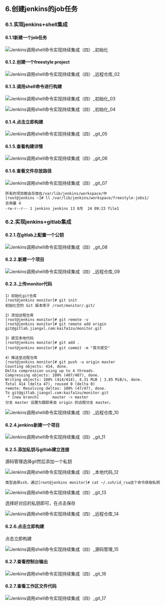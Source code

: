 ## 6.创建jenkins的job任务

### 6.1.实现jenkins+shell集成

#### 6.1.1新建一个job任务

![Jenkins调用shell命令实现持续集成（四）_初始化](https://s2.51cto.com/images/blog/202111/18144807_6195f727a610916076.png?x-oss-process=image/watermark,size_16,text_QDUxQ1RP5Y2a5a6i,color_FFFFFF,t_30,g_se,x_10,y_10,shadow_20,type_ZmFuZ3poZW5naGVpdGk=)

#### 6.1.2.创建一个freestyle project

![Jenkins调用shell命令实现持续集成（四）_远程仓库_02](https://s2.51cto.com/images/blog/202111/18144807_6195f727e2c599242.png?x-oss-process=image/watermark,size_16,text_QDUxQ1RP5Y2a5a6i,color_FFFFFF,t_30,g_se,x_10,y_10,shadow_20,type_ZmFuZ3poZW5naGVpdGk=)

#### 6.1.3.调用shell命令进行构建

![Jenkins调用shell命令实现持续集成（四）_初始化_03](https://s2.51cto.com/images/blog/202111/18144808_6195f7281db8823923.png?x-oss-process=image/watermark,size_16,text_QDUxQ1RP5Y2a5a6i,color_FFFFFF,t_30,g_se,x_10,y_10,shadow_20,type_ZmFuZ3poZW5naGVpdGk=)

![Jenkins调用shell命令实现持续集成（四）_初始化_04](https://s2.51cto.com/images/blog/202111/18144808_6195f7284bdf343314.png?x-oss-process=image/watermark,size_16,text_QDUxQ1RP5Y2a5a6i,color_FFFFFF,t_30,g_se,x_10,y_10,shadow_20,type_ZmFuZ3poZW5naGVpdGk=)

#### 6.1.4.点击立即构建

![Jenkins调用shell命令实现持续集成（四）_git_05](https://s2.51cto.com/images/blog/202111/18144808_6195f7288e12e55460.png?x-oss-process=image/watermark,size_16,text_QDUxQ1RP5Y2a5a6i,color_FFFFFF,t_30,g_se,x_10,y_10,shadow_20,type_ZmFuZ3poZW5naGVpdGk=)

#### 6.1.5.查看构建详情

![Jenkins调用shell命令实现持续集成（四）_git_06](https://s2.51cto.com/images/blog/202111/18144808_6195f728d1c6997997.png?x-oss-process=image/watermark,size_16,text_QDUxQ1RP5Y2a5a6i,color_FFFFFF,t_30,g_se,x_10,y_10,shadow_20,type_ZmFuZ3poZW5naGVpdGk=)

#### 6.1.6.查看文件存放路径

![Jenkins调用shell命令实现持续集成（四）_git_07](https://s2.51cto.com/images/blog/202111/18144809_6195f729129ee35321.png?x-oss-process=image/watermark,size_16,text_QDUxQ1RP5Y2a5a6i,color_FFFFFF,t_30,g_se,x_10,y_10,shadow_20,type_ZmFuZ3poZW5naGVpdGk=)

```
所有的项目都会存放在/var/lib/jenkins/workspace/中
[root@jenkins ~]# ll /var/lib/jenkins/workspace/freestyle-jobs1/
总用量 4
-rw-r--r-- 1 jenkins jenkins 13 8月  24 09:23 file1
```

### 6.2.实现jenkins+gitlab集成

#### 6.2.1.在gitlab上配置一个公钥

![Jenkins调用shell命令实现持续集成（四）_git_08](https://s2.51cto.com/images/blog/202111/18144809_6195f729560285757.png?x-oss-process=image/watermark,size_16,text_QDUxQ1RP5Y2a5a6i,color_FFFFFF,t_30,g_se,x_10,y_10,shadow_20,type_ZmFuZ3poZW5naGVpdGk=)

#### 6.2.2.新建一个项目

![Jenkins调用shell命令实现持续集成（四）_远程仓库_09](https://s2.51cto.com/images/blog/202111/18144809_6195f72973b9649827.png?x-oss-process=image/watermark,size_16,text_QDUxQ1RP5Y2a5a6i,color_FFFFFF,t_30,g_se,x_10,y_10,shadow_20,type_ZmFuZ3poZW5naGVpdGk=)

#### 6.2.3.上传monitor代码

```
1）初始化git仓库
[root@jenkins monitor]# git init
初始化空的 Git 版本库于 /root/monitor/.git/

2）添加远程仓库
[root@jenkins monitor]# git remote -v
[root@jenkins monitor]# git remote add origin git@gitlab.jiangxl.com:kaifa1zu/monitor.git

3）提交本地代码
[root@jenkins monitor]# git add .
[root@jenkins monitor]# git commit -m "首次提交"

4）推送至远程仓库
[root@jenkins monitor]# git push -u origin master
Counting objects: 414, done.
Delta compression using up to 4 threads.
Compressing objects: 100% (407/407), done.
Writing objects: 100% (414/414), 4.31 MiB | 3.85 MiB/s, done.
Total 414 (delta 47), reused 0 (delta 0)
remote: Resolving deltas: 100% (47/47), done.
To git@gitlab.jiangxl.com:kaifa1zu/monitor.git
 * [new branch]      master -> master
分支 master 设置为跟踪来自 origin 的远程分支 master。
```

![Jenkins调用shell命令实现持续集成（四）_远程仓库_10](https://s2.51cto.com/images/blog/202111/18144809_6195f729be90d52769.png?x-oss-process=image/watermark,size_16,text_QDUxQ1RP5Y2a5a6i,color_FFFFFF,t_30,g_se,x_10,y_10,shadow_20,type_ZmFuZ3poZW5naGVpdGk=)

#### 6.2.4.jenkins新建一个项目

![Jenkins调用shell命令实现持续集成（四）_git_11](https://s2.51cto.com/images/blog/202111/18144810_6195f72ac55b790478.png?x-oss-process=image/watermark,size_16,text_QDUxQ1RP5Y2a5a6i,color_FFFFFF,t_30,g_se,x_10,y_10,shadow_20,type_ZmFuZ3poZW5naGVpdGk=)

#### 6.2.5.添加私钥与gitlab建立连接

源码管理选择git然后添加一个私钥

![Jenkins调用shell命令实现持续集成（四）_本地代码_12](https://s2.51cto.com/images/blog/202111/18144811_6195f72b1ee2d26355.png?x-oss-process=image/watermark,size_16,text_QDUxQ1RP5Y2a5a6i,color_FFFFFF,t_30,g_se,x_10,y_10,shadow_20,type_ZmFuZ3poZW5naGVpdGk=)

```
类型选择ssh，通过[root@jenkins monitor]# cat ~/.ssh/id_rsa这个命令获取私钥
```

![Jenkins调用shell命令实现持续集成（四）_git_13](https://s2.51cto.com/images/blog/202111/18144811_6195f72b4adf644783.png?x-oss-process=image/watermark,size_16,text_QDUxQ1RP5Y2a5a6i,color_FFFFFF,t_30,g_se,x_10,y_10,shadow_20,type_ZmFuZ3poZW5naGVpdGk=)

选择好对应的私钥即可，在点击保存

![Jenkins调用shell命令实现持续集成（四）_远程仓库_14](https://s2.51cto.com/images/blog/202111/18144811_6195f72b7cbe636489.png?x-oss-process=image/watermark,size_16,text_QDUxQ1RP5Y2a5a6i,color_FFFFFF,t_30,g_se,x_10,y_10,shadow_20,type_ZmFuZ3poZW5naGVpdGk=)

#### 6.2.6.点击立即构建

点击立即构建

![Jenkins调用shell命令实现持续集成（四）_源码管理_15](https://s2.51cto.com/images/blog/202111/18144811_6195f72bc0bcc9836.png?x-oss-process=image/watermark,size_16,text_QDUxQ1RP5Y2a5a6i,color_FFFFFF,t_30,g_se,x_10,y_10,shadow_20,type_ZmFuZ3poZW5naGVpdGk=)

#### 6.2.7.查看控制台输出

![Jenkins调用shell命令实现持续集成（四）_git_16](https://s2.51cto.com/images/blog/202111/18144812_6195f72c0574354134.png?x-oss-process=image/watermark,size_16,text_QDUxQ1RP5Y2a5a6i,color_FFFFFF,t_30,g_se,x_10,y_10,shadow_20,type_ZmFuZ3poZW5naGVpdGk=)

#### 6.2.7.查看工作区文件代码

![Jenkins调用shell命令实现持续集成（四）_git_17](https://s2.51cto.com/images/blog/202111/18144812_6195f72c4edcc21758.png?x-oss-process=image/watermark,size_16,text_QDUxQ1RP5Y2a5a6i,color_FFFFFF,t_30,g_se,x_10,y_10,shadow_20,type_ZmFuZ3poZW5naGVpdGk=)